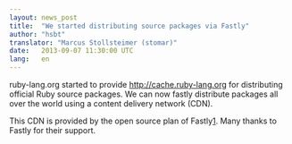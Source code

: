 ```yaml
---
layout: news_post
title:  "We started distributing source packages via Fastly"
author: "hsbt"
translator: "Marcus Stollsteimer (stomar)"
date:   2013-09-07 11:30:00 UTC
lang:   en
---
```


ruby-lang.org started to provide http://cache.ruby-lang.org for 
distributing official Ruby source packages. 
We can now fastly distribute packages all over the world
using a content delivery network (CDN).

This CDN is provided by the open source plan of Fastly[1].
Many thanks to Fastly for their support.

[1]: http://www.fastly.com
